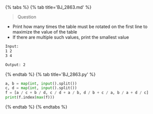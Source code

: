 {% tabs %}
{% tab title='BJ_2863.md' %}

> Question

* Print how many times the table must be rotated on the first line to maximize the value of the table
* If there are multiple such values, print the smallest value

```txt
Input:
1 2
3 4

Output: 2
```

{% endtab %}
{% tab title='BJ_2863.py' %}

```py
a, b = map(int, input().split())
c, d = map(int, input().split())
f = [a / c + b / d, c / d + a / b, d / b + c / a, b / a + d / c]
print(f.index(max(f)))
```

{% endtab %}
{% endtabs %}
